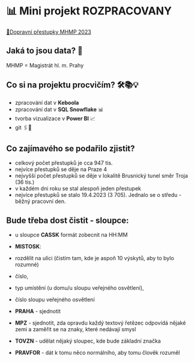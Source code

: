 # 📊 Mini projekt ROZPRACOVANY
[🔗Dopravní přestupky MHMP 2023](https://opendata.praha.eu/datasets/https%3A%2F%2Fapi.opendata.praha.eu%2Flod%2Fcatalog%2F1aba6dfc-0662-4dca-9326-07698e9af0fb)

## Jaká to jsou data? 🧐  

MHMP = Magistrát hl. m. Prahy
 
## Co si na projektu procvičím? 🛠️📚💡

- zpracování dat v **Keboola**
- zpracování dat v **SQL Snowflake** 📊
- tvorba vizualizace v **Power BI** 📈
- git 🖇️💾

## Co zajímavého se podařilo zjistit?
- celkový počet přestupků je cca 947 tis.
- nejvíce přestupků se děje na Praze 4
- nejvyšší počet přestupků se děje v lokalitě Brusnický tunel směr Troja (36 tis.)
- v každém dni roku se stal alespoň jeden přestupek
- nejvíce přestupků se stalo 19.4.2023 (3 705). Jednalo se o středu - běžný pracovní den.

## Bude třeba dost čistit - sloupce:
- u sloupce **CASSK** formát zobecnit na HH:MM
- **MISTOSK**:

  
- rozdělit na ulici (čistím tam, kde je aspoň 10 výskytů, aby to bylo rozumné)
- číslo,
- typ umístění (u domu/u sloupu veřejného osvětlení),
- číslo sloupu veřejného osvětlení

  
- **PRAHA** - sjednotit
- **MPZ** - sjednotit, zda opravdu každý textový řetězec odpovídá nějaké zemi a zaměřit se na znaky, které nedávají smysl
- **TOVZN** - udělat nějaký sloupec, kde bude základní značka
- **PRAVFOR** - dát k tomu něco normálního, aby tomu člověk rozuměl
